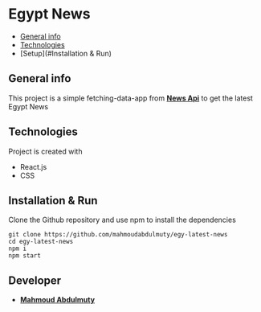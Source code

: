 # Egypt News
* [General info](#general-info)
* [Technologies](#technologies)
* [Setup](#Installation & Run)

## General info
This project is a simple fetching-data-app from **[News Api](https://newsapi.org/)** to get the latest Egypt News
	
## Technologies
Project is created with
* React.js
* CSS
	
## Installation & Run

Clone the Github repository and use npm to install the dependencies

```
git clone https://github.com/mahmoudabdulmuty/egy-latest-news
cd egy-latest-news
npm i
npm start
```

## Developer 
* **[Mahmoud Abdulmuty](https://www.linkedin.com/in/mahmoud-abdulmuty/)**

